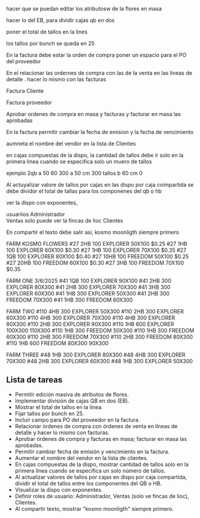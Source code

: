 hacer que se puedan editar los atributosw de la flores en masa

hacer lo del EB, para dividir cajas qb en dos

poner el total de tallos en la lines 

los tallos por bunch se queda en 25


En la factura debe estar la orden de compra poner un espacio para el PO del proveedor 


En el relacionar las ordernes de compra con las de la venta en las lineas de detalle . hacer lo mismo con las facturas

Factura Cliente

Factura proveedor


Aprobar ordenes de compra en masa y facturas y facturar en masa las aprobadas


En la factura permitir cambiar la fecha de emision y la fecha de vencimiento

aumneta el nombre del vendor en la lista de Clientes

en cajas compuestas de la dispo, la cantidad de tallos debe ir solo en la primera linea cuando se especifica solo un muero de tallos

ejemplo 
2qb a 50 60 300 
a 50 cm 300 tallos
b 60 cm 0 


Al actuyalizar valore de tallos por cajas en las dispo por caja coimpartida se debe dividor el total de tallas para los componenes del qb o hb



ver la dispo con exponentes,




usuariios
    Administrador   
    Ventas  solo puede ver la fincas de lioc 
    Clientes


En compartir el texto debe salir asi, kosmo moonligth siempre primero



FARM KOSMO FLOWERS
#27 2HB 100 EXPLORER 50X100 $0.25
#27 1HB 100 EXPLORER 60X100 $0.30
#27 1HB 100 EXPLORER 70X100 $0.35
#27 1QB 100 EXPLORER 80X100 $0.40
#27 10HB 100 FREEDOM 50X100 $0.25
#27 20HB 100 FREEDOM 60X100 $0.30
#27 3HB 100 FREEDOM 70X100 $0.35

FARM ONE 3/6/2025
#41 1QB 100 EXPLORER 90X100
#41 2HB 300 EXPLORER 80X300
#41 2HB 300 EXPLORER 70X300
#41 3HB 300 EXPLORER 60X300
#41 1HB 300 EXPLORER 50X300
#41 2HB 300 FREEDOM 70X300
#41 1HB 300 FREEDOM 60X300

FARM TWO
#110 4HB 300 EXPLORER 50X300
#110 2HB 300 EXPLORER 60X300
#110 4HB 300 EXPLORER 70X300
#110 4HB 300 EXPLORER 80X300
#110 2HB 300 EXPLORER 90X300
#110 1HB 600 EXPLORER 100X300 110X300
#110 1HB 300 FREEDOM 50X300
#110 1HB 300 FREEDOM 60X300
#110 2HB 300 FREEDOM 70X300
#110 2HB 300 FREEDOM 80X300
#110 1HB 600 FREEDOM 80X300 90X300

FARM THREE
#48 1HB 300 EXPLORER 80X300
#48 4HB 300 EXPLORER 70X300
#48 2HB 300 EXPLORER 60X300
#48 1HB 300 EXPLORER 50X300

## Lista de tareas

- Permitir edición masiva de atributos de flores.
- Implementar división de cajas QB en dos (EB).
- Mostrar el total de tallos en la línea.
- Fijar tallos por bunch en 25.
- Incluir campo para PO del proveedor en la factura.
- Relacionar órdenes de compra con órdenes de venta en líneas de detalle y hacer lo mismo con facturas.
- Aprobar órdenes de compra y facturas en masa; facturar en masa las aprobadas.
- Permitir cambiar fecha de emisión y vencimiento en la factura.
- Aumentar el nombre del vendor en la lista de clientes.
- En cajas compuestas de la dispo, mostrar cantidad de tallos solo en la primera línea cuando se especifica un solo número de tallos.
- Al actualizar valores de tallos por cajas en dispo por caja compartida, dividir el total de tallos entre los componentes del QB o HB.
- Visualizar la dispo con exponentes.
- Definir roles de usuario: Administrador, Ventas (solo ve fincas de lioc), Clientes.
- Al compartir texto, mostrar "kosmo moonligth" siempre primero.




